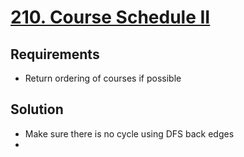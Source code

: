 # [210. Course Schedule II](https://leetcode.com/problems/course-schedule-ii/)

## Requirements

- Return ordering of courses if possible

## Solution

- Make sure there is no cycle using DFS back edges
-
